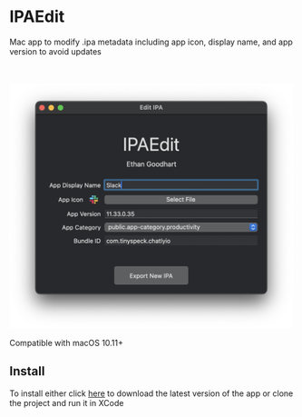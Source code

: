 # IPAEdit
Mac app to modify .ipa metadata including app icon, display name, and app version to avoid updates<br>
<br><br>

<img alt="App screenshot" src="screenshot.png" width="500">

Compatible with macOS 10.11+

## Install
To install either click [here](https://github.com/ethandgoodhart/IPAEdit/releases/latest/download/IPAEdit.zip) to download the latest version of the app or clone the project and run it in XCode
<br><br>
